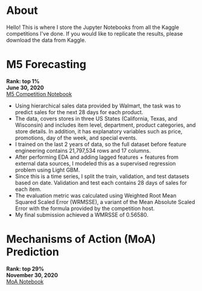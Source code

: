 # About

Hello! This is where I store the Jupyter Notebooks from all the Kaggle competitions I've done. If you would like to replicate the results, please download the data from Kaggle.



# M5 Forecasting
<b> Rank: top 1% </b><br>
<b> June 30, 2020 </b><br>
[M5 Competition Notebook](https://github.com/helloannietran/kaggle/blob/master/m5-competition-forecasting/m5-forecasting-accuracy.ipynb)

- Using hierarchical sales data provided by Walmart, the task was to predict sales for the next 28 days for each product.
- The data, covers stores in three US States (California, Texas, and Wisconsin) and includes item level, department, product categories, and store details. In addition, it has explanatory variables such as price, promotions, day of the week, and special events.
- I trained on the last 2 years of data, so the full dataset before feature engineering contains 21,797,534 rows and 17 columns.
- After performing EDA and adding lagged features + features from external data sources, I modeled this as a supervised regression problem using Light GBM.
- Since this is a time series, I split the train, validation, and test datasets based on date. Validation and test each contains 28 days of sales for each item.
- The evaluation metric was calculated using Weighted Root Mean Squared Scaled Error (WRMSSE), a variant of the Mean Absolute Scaled Error with the formula provided by the competition host. 
- My final submission achieved a WMRSSE of 0.56580.



# Mechanisms of Action (MoA) Prediction
<b> Rank: top 29% </b><br>
<b> November 30, 2020 </b><br>
[MoA Notebook](https://github.com/helloannietran/kaggle/blob/master/mechanisms-of-action-prediction/neural-networks-keras.ipynb)